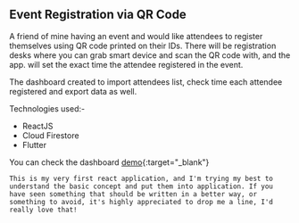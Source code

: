 ## Event Registration via QR Code

A friend of mine having an event and would like attendees to register themselves using QR code printed on their IDs. There will be registration desks where you can grab smart device and scan the QR code with, and the app. will set the exact time the attendee registered in the event.

The dashboard created to import attendees list, check time each attendee registered and export data as well.

Technologies used:-
- ReactJS
- Cloud Firestore
- Flutter 

You can check the dashboard [demo](https://mmounirf.github.io/event-registration-dashboard/){:target="_blank"}

``
This is my very first react application, and I'm trying my best to understand the basic concept and put them into application. If you have seen something that should be written in a better way, or something to avoid, it's highly appreciated to drop me a line, I'd really love that!
``
